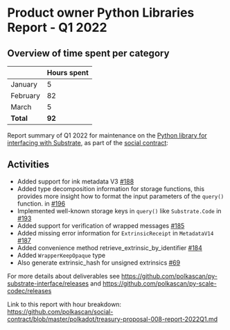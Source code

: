 # Product owner Python Libraries Report - Q1 2022

## Overview of time spent per category

|            | Hours spent  |
|--------------------|-----|
| January     | 5  |
| February  | 82  |
| March |  5 |
| **Total**|  **92**  |


Report summary of Q1 2022 for maintenance on the [Python library for interfacing with Substrate](https://github.com/polkascan/py-substrate-interface), as part of the [social contract](https://github.com/polkascan/social-contract/blob/library-maintenance/polkadot/social-contract-002.md):

## Activities

* Added support for ink metadata V3 [#188](https://github.com/polkascan/py-substrate-interface/issues/188)
* Added type decomposition information for storage functions, this provides more insight how to format the input parameters of the `query()` function. in [#196](https://github.com/polkascan/py-substrate-interface/issues/196)
* Implemented well-known storage keys in `query()` like `Substrate.Code` in [#193](https://github.com/polkascan/py-substrate-interface/issues/193)
* Added support for verification of wrapped messages [#185](https://github.com/polkascan/py-substrate-interface/issues/185)
* Added missing error information for `ExtrinsicReceipt` in `MetadataV14` [#187](https://github.com/polkascan/py-substrate-interface/issues/187)
* Added convenience method retrieve_extrinsic_by_identifier [#184](https://github.com/polkascan/py-substrate-interface/issues/184)
* Added `WrapperKeepOpaque` type
* Also generate extrinsic_hash for unsigned extrinsics [#69](https://github.com/polkascan/py-scale-codec/issues/69)


For more details about deliverables see https://github.com/polkascan/py-substrate-interface/releases and https://github.com/polkascan/py-scale-codec/releases

Link to this report with hour breakdown: https://github.com/polkascan/social-contract/blob/master/polkadot/treasury-proposal-008-report-2022Q1.md
